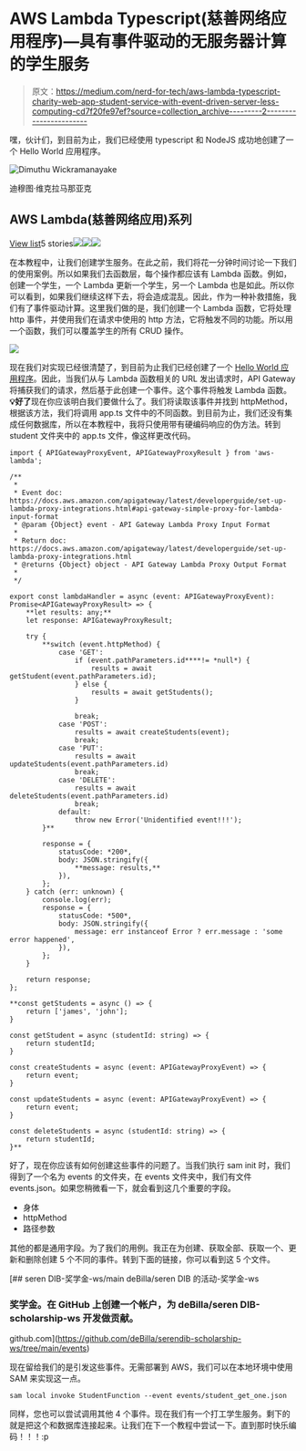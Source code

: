 # AWS Lambda Typescript(慈善网络应用程序)—具有事件驱动的无服务器计算的学生服务

> 原文：<https://medium.com/nerd-for-tech/aws-lambda-typescript-charity-web-app-student-service-with-event-driven-server-less-computing-cd7f20fe97ef?source=collection_archive---------2----------------------->

嘿，伙计们，到目前为止，我们已经使用 typescript 和 NodeJS 成功地创建了一个 Hello World 应用程序。

![Dimuthu Wickramanayake](img/099c92eba7c0ef5b0373ba4d36052ba2.png)

迪穆图·维克拉马那亚克

## AWS Lambda(慈善网络应用)系列

[View list](https://billa-code.medium.com/list/aws-lambda-charity-webapp-series-cd878238f932?source=post_page-----cd7f20fe97ef--------------------------------)5 stories![](img/5e5d417a4f8e977dff5a6564ccf48d39.png)![](img/75f2267185bffd78647008c578e838b9.png)![](img/fa6bf2ff659d1783bd38eee735f02f2d.png)

在本教程中，让我们创建学生服务。在此之前，我们将花一分钟时间讨论一下我们的使用案例。所以如果我们去函数层，每个操作都应该有 Lambda 函数。例如，创建一个学生，一个 Lambda 更新一个学生，另一个 Lambda 也是如此。所以你可以看到，如果我们继续这样下去，将会造成混乱。因此，作为一种补救措施，我们有了事件驱动计算。这里我们做的是，我们创建一个 Lambda 函数，它将处理 http 事件，并使用我们在请求中使用的 http 方法，它将触发不同的功能。所以用一个函数，我们可以覆盖学生的所有 CRUD 操作。

![](img/001baec1fdd63a3b1d6810c45fbe1cfb.png)

现在我们对实现已经很清楚了，到目前为止我们已经创建了一个 [Hello World 应用程序](https://billa-code.medium.com/aws-lambda-typescript-charity-web-app-start-using-event-driven-server-less-computing-198288f13342)。因此，当我们从与 Lambda 函数相关的 URL 发出请求时，API Gateway 将捕获我们的请求，然后基于此创建一个事件。这个事件将触发 Lambda 函数。**💡好了**现在你应该明白我们要做什么了。我们将读取该事件并找到 httpMethod，根据该方法，我们将调用 app.ts 文件中的不同函数。到目前为止，我们还没有集成任何数据库，所以在本教程中，我将只使用带有硬编码响应的伪方法。转到 student 文件夹中的 app.ts 文件，像这样更改代码。

```
import { APIGatewayProxyEvent, APIGatewayProxyResult } from 'aws-lambda';

/**
 *
 * Event doc: https://docs.aws.amazon.com/apigateway/latest/developerguide/set-up-lambda-proxy-integrations.html#api-gateway-simple-proxy-for-lambda-input-format
 * @param {Object} event - API Gateway Lambda Proxy Input Format
 *
 * Return doc: https://docs.aws.amazon.com/apigateway/latest/developerguide/set-up-lambda-proxy-integrations.html
 * @returns {Object} object - API Gateway Lambda Proxy Output Format
 *
 */

export const lambdaHandler = async (event: APIGatewayProxyEvent): Promise<APIGatewayProxyResult> => {
    **let results: any;**
    let response: APIGatewayProxyResult;

    try {
        **switch (event.httpMethod) {
            case 'GET':
                if (event.pathParameters.id****!= *null*) {
                    results = await getStudent(event.pathParameters.id);
                } else {
                    results = await getStudents();
                }

                break;
            case 'POST':
                results = await createStudents(event);
                break;
            case 'PUT':
                results = await updateStudents(event.pathParameters.id)
                break;
            case 'DELETE':
                results = await deleteStudents(event.pathParameters.id)
                break;
            default:
                throw new Error('Unidentified event!!!');
        }**

        response = {
            statusCode: *200*,
            body: JSON.stringify({
                **message: results,**
            }),
        };
    } catch (err: unknown) {
        console.log(err);
        response = {
            statusCode: *500*,
            body: JSON.stringify({
                message: err instanceof Error ? err.message : 'some error happened',
            }),
        };
    }

    return response;
};

**const getStudents = async () => {
    return ['james', 'john'];
}

const getStudent = async (studentId: string) => {
    return studentId;
}

const createStudents = async (event: APIGatewayProxyEvent) => {
    return event;
}

const updateStudents = async (event: APIGatewayProxyEvent) => {
    return event;
}

const deleteStudents = async (studentId: string) => {
    return studentId;
}**
```

好了，现在你应该有如何创建这些事件的问题了。当我们执行 sam init 时，我们得到了一个名为 events 的文件夹，在 events 文件夹中，我们有文件 events.json。如果您稍微看一下，就会看到这几个重要的字段。

*   身体
*   httpMethod
*   路径参数

其他的都是通用字段。为了我们的用例。我正在为创建、获取全部、获取一个、更新和删除创建 5 个不同的事件。转到下面的链接，你可以看到这 5 个文件。

[](https://github.com/deBilla/serendib-scholarship-ws/tree/main/events) [## seren DIB-奖学金-ws/main deBilla/seren DIB 的活动-奖学金-ws

### 奖学金。在 GitHub 上创建一个帐户，为 deBilla/seren DIB-scholarship-ws 开发做贡献。

github.com](https://github.com/deBilla/serendib-scholarship-ws/tree/main/events) 

现在留给我们的是引发这些事件。无需部署到 AWS，我们可以在本地环境中使用 SAM 来实现这一点。

```
sam local invoke StudentFunction --event events/student_get_one.json
```

同样，您也可以尝试调用其他 4 个事件。现在我们有一个打工学生服务。剩下的就是把这个和数据库连接起来。让我们在下一个教程中尝试一下。直到那时快乐编码！！！:p